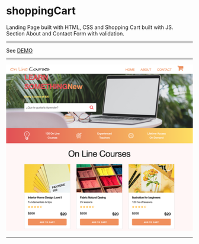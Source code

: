 # shoppingCart

Landing Page built with HTML, CSS and Shopping Cart built with JS.<br/>
Section About and Contact Form with validation.
<hr/>
<p>See <a href="https://agusprats.github.io/shoppingCart/" target="new">DEMO</a>
<br/>
<hr>
<img src="shoppingCart.png">
<hr>

